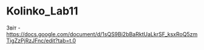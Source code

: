 # Kolinko_Lab11
Звіт - https://docs.google.com/document/d/1sQS9Bi2bBaRktUaLkrSF_ksxRoQ5zmTigZzPjRzJFnc/edit?tab=t.0
